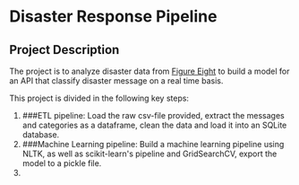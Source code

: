 # Disaster Response Pipeline
## Project Description
The project is to analyze disaster data from [Figure Eight](https://www.figure-eight.com/) to build a model for an API that classify disaster message on a real time basis.

This project is divided in the following key steps: 

1. ###ETL pipeline: Load the raw csv-file provided, extract the messages and categories as a dataframe, clean the data and load it into an SQLite database.
2. ###Machine Learning pipeline: Build a machine learning pipeline using NLTK, as well as scikit-learn's pipeline and GridSearchCV, export the model to a pickle file.
3. 
